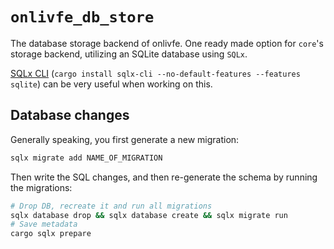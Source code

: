 # `onlivfe_db_store`

The database storage backend of onlivfe.
One ready made option for `core`'s storage backend, utilizing an SQLite database using `SQLx`.

[SQLx CLI](https://github.com/launchbadge/sqlx/blob/main/sqlx-cli/README.md) (`cargo install sqlx-cli --no-default-features --features sqlite`) can be very useful when working on this.

## Database changes

Generally speaking, you first generate a new migration:

```sh
sqlx migrate add NAME_OF_MIGRATION
```

Then write the SQL changes, and then re-generate the schema by running the migrations:

```sh
# Drop DB, recreate it and run all migrations
sqlx database drop && sqlx database create && sqlx migrate run
# Save metadata
cargo sqlx prepare
```
